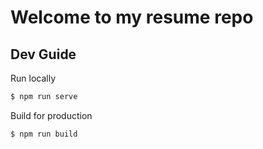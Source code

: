 # Welcome to my resume repo

## Dev Guide

Run locally

```sh
$ npm run serve
```

Build for production

```sh
$ npm run build
```
